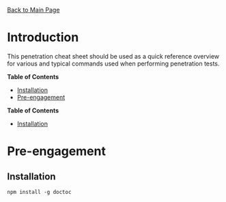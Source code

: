 [Back to Main Page](../index.html) 

# Introduction

This penetration cheat sheet should be used as a quick reference overview for various and typical commands used when performing penetration tests.

**Table of Contents** 

- [Installation](#installation)
- [Pre-engagement](#pre-engagement)




**Table of Contents** 

- [Installation](#installation)

# Pre-engagement

## Installation

    npm install -g doctoc
